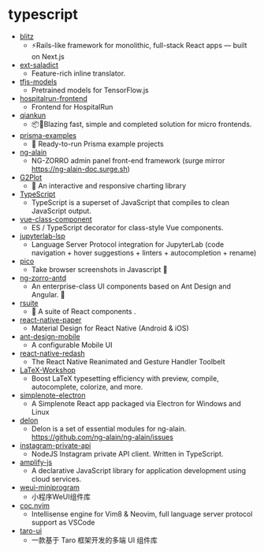 # typescript
- [blitz](https://github.com/blitz-js/blitz)
  - ⚡️Rails-like framework for monolithic, full-stack React apps — built on Next.js
- [ext-saladict](https://github.com/crimx/ext-saladict)
  - Feature-rich inline translator.
- [tfjs-models](https://github.com/tensorflow/tfjs-models)
  - Pretrained models for TensorFlow.js
- [hospitalrun-frontend](https://github.com/HospitalRun/hospitalrun-frontend)
  - Frontend for HospitalRun
- [qiankun](https://github.com/umijs/qiankun)
  - 📦🚀Blazing fast, simple and completed solution for micro frontends.
- [prisma-examples](https://github.com/prisma/prisma-examples)
  - 🚀 Ready-to-run Prisma example projects
- [ng-alain](https://github.com/ng-alain/ng-alain)
  - NG-ZORRO admin panel front-end framework (surge mirror https://ng-alain-doc.surge.sh)
- [G2Plot](https://github.com/antvis/G2Plot)
  - 🍡 An interactive and responsive charting library
- [TypeScript](https://github.com/microsoft/TypeScript)
  - TypeScript is a superset of JavaScript that compiles to clean JavaScript output.
- [vue-class-component](https://github.com/vuejs/vue-class-component)
  - ES / TypeScript decorator for class-style Vue components.
- [jupyterlab-lsp](https://github.com/krassowski/jupyterlab-lsp)
  - Language Server Protocol integration for JupyterLab (code navigation + hover suggestions + linters + autocompletion + rename)
- [pico](https://github.com/gripeless/pico)
  - Take browser screenshots in Javascript 📸
- [ng-zorro-antd](https://github.com/NG-ZORRO/ng-zorro-antd)
  - An enterprise-class UI components based on Ant Design and Angular. 🐜
- [rsuite](https://github.com/rsuite/rsuite)
  - 🧱 A suite of React components .
- [react-native-paper](https://github.com/callstack/react-native-paper)
  - Material Design for React Native (Android & iOS)
- [ant-design-mobile](https://github.com/ant-design/ant-design-mobile)
  - A configurable Mobile UI
- [react-native-redash](https://github.com/wcandillon/react-native-redash)
  - The React Native Reanimated and Gesture Handler Toolbelt
- [LaTeX-Workshop](https://github.com/James-Yu/LaTeX-Workshop)
  - Boost LaTeX typesetting efficiency with preview, compile, autocomplete, colorize, and more.
- [simplenote-electron](https://github.com/Automattic/simplenote-electron)
  - A Simplenote React app packaged via Electron for Windows and Linux
- [delon](https://github.com/ng-alain/delon)
  - Delon is a set of essential modules for ng-alain. https://github.com/ng-alain/ng-alain/issues
- [instagram-private-api](https://github.com/dilame/instagram-private-api)
  - NodeJS Instagram private API client. Written in TypeScript.
- [amplify-js](https://github.com/aws-amplify/amplify-js)
  - A declarative JavaScript library for application development using cloud services.
- [weui-miniprogram](https://github.com/wechat-miniprogram/weui-miniprogram)
  - 小程序WeUI组件库
- [coc.nvim](https://github.com/neoclide/coc.nvim)
  - Intellisense engine for Vim8 & Neovim, full language server protocol support as VSCode
- [taro-ui](https://github.com/NervJS/taro-ui)
  - 一款基于 Taro 框架开发的多端 UI 组件库
